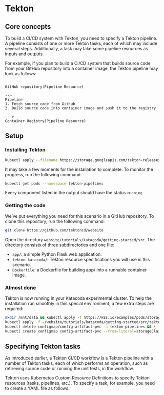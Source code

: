 # Tekton

## Core concepts

To build a CI/CD system with Tekton, you need to specify a Tekton pipeline. A pipeline consists of one or more Tekton tasks, each of which may include several steps. Additionally, a task may take some pipeline resources as inputs and outputs.

For example, if you plan to build a CI/CD system that builds source code from your GitHub repository into a container image, the Tekton pipeline may look as follows:

```text

GitHub repository(Pipeline Resource)

-->
Pipeline
1. Fetch source code from Github
2. Build source code into container image and push it to the registry

--->
Container Registry(Pipeline Resource)
```

## Setup

### Installing Tekton

```bash
kubectl apply --filename https://storage.googleapis.com/tekton-releases/pipeline/latest/release.yaml
```

It may take a few moments for the installation to complete. To monitor the progress, run the following command:

```bash
kubectl get pods --namespace tekton-pipelines
```

Every component listed in the output should have the status `running`.

### Getting the code

We’ve put everything you need for this scenario in a GitHub repository. To clone this repository, run the following command:

```bash
git clone https://github.com/tektoncd/website
```

Open the directory `website/tutorials/katacoda/getting-started/src`. The directory consists of three subdirectories and one file:

* `app/`: a simple Python Flask web application.
* `tekton-katacoda/`: Tekton resource specifications you will use in this scenario.
* `Dockerfile`: a Dockerfile for building app/ into a runnable container image.

### Almost done

Tekton is now running in your Katacoda experimental cluster. To help the installation run smoothly in this special environment, a few extra steps are required:

```bash
mkdir /mnt/data && kubectl apply -f https://k8s.io/examples/pods/storage/pv-volume.yaml && \
kubectl apply -f ~/website/tutorials/katacoda/getting-started/src/tekton-katacoda/init.yaml && \
kubectl delete configmap/config-artifact-pvc -n tekton-pipelines && \
kubectl create configmap config-artifact-pvc --from-literal=storageClassName=manual -n tekton-pipelines
```

## Specifying Tekton tasks

As introduced earlier, a Tekton CI/CD workflow is a Tekton pipeline with a number of Tekton tasks, each of which performs an operation, such as retrieving source code or running the unit tests, in the workflow.

Tekton uses Kubernetes Custom Resource Definitions to specify Tekton resources (tasks, pipelines, etc.). To specify a task, for example, you need to create a YAML file as follows:

